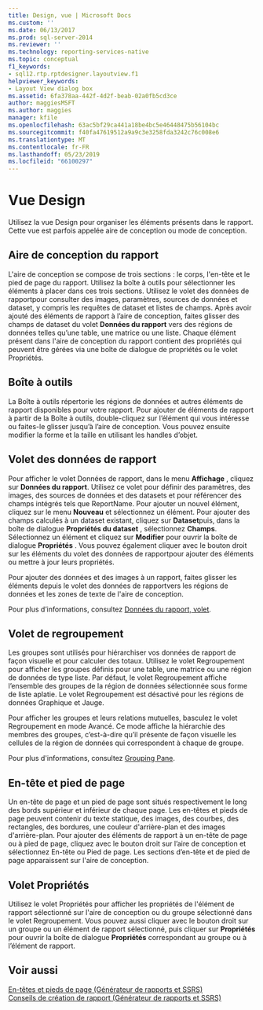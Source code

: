 ```yaml
---
title: Design, vue | Microsoft Docs
ms.custom: ''
ms.date: 06/13/2017
ms.prod: sql-server-2014
ms.reviewer: ''
ms.technology: reporting-services-native
ms.topic: conceptual
f1_keywords:
- sql12.rtp.rptdesigner.layoutview.f1
helpviewer_keywords:
- Layout View dialog box
ms.assetid: 6fa378aa-442f-4d2f-beab-02a0fb5cd3ce
author: maggiesMSFT
ms.author: maggies
manager: kfile
ms.openlocfilehash: 63ac5bf29ca441a18be4bc5e46448475b56104bc
ms.sourcegitcommit: f40fa47619512a9a9c3e3258fda3242c76c008e6
ms.translationtype: MT
ms.contentlocale: fr-FR
ms.lasthandoff: 05/23/2019
ms.locfileid: "66100297"
---
```

# <a name="design-view"></a>Vue Design
  Utilisez la vue Design pour organiser les éléments présents dans le rapport. Cette vue est parfois appelée aire de conception ou mode de conception.  
  
## <a name="report-design-surface"></a>Aire de conception du rapport  
 L'aire de conception se compose de trois sections : le corps, l'en-tête et le pied de page du rapport. Utilisez la boîte à outils pour sélectionner les éléments à placer dans ces trois sections. Utilisez le volet des données de rapportpour consulter des images, paramètres, sources de données et dataset, y compris les requêtes de dataset et listes de champs. Après avoir ajouté des éléments de rapport à l’aire de conception, faites glisser des champs de dataset du volet **Données du rapport** vers des régions de données telles qu’une table, une matrice ou une liste. Chaque élément présent dans l'aire de conception du rapport contient des propriétés qui peuvent être gérées via une boîte de dialogue de propriétés ou le volet Propriétés.  
  
## <a name="toolbox"></a>Boîte à outils  
 La Boîte à outils répertorie les régions de données et autres éléments de rapport disponibles pour votre rapport. Pour ajouter de éléments de rapport à partir de la Boîte à outils, double-cliquez sur l’élément qui vous intéresse ou faites-le glisser jusqu’à l’aire de conception. Vous pouvez ensuite modifier la forme et la taille en utilisant les handles d’objet.  
  
## <a name="report-data-pane"></a>Volet des données de rapport  
 Pour afficher le volet Données de rapport, dans le menu **Affichage** , cliquez sur **Données du rapport**. Utilisez ce volet pour définir des paramètres, des images, des sources de données et des datasets et pour référencer des champs intégrés tels que ReportName. Pour ajouter un nouvel élément, cliquez sur le menu **Nouveau** et sélectionnez un élément. Pour ajouter des champs calculés à un dataset existant, cliquez sur **Dataset**puis, dans la boîte de dialogue **Propriétés du dataset** , sélectionnez **Champs**. Sélectionnez un élément et cliquez sur **Modifier** pour ouvrir la boîte de dialogue **Propriétés** . Vous pouvez également cliquer avec le bouton droit sur les éléments du volet des données de rapportpour ajouter des éléments ou mettre à jour leurs propriétés.  
  
 Pour ajouter des données et des images à un rapport, faites glisser les éléments depuis le volet des données de rapportvers les régions de données et les zones de texte de l'aire de conception.  
  
 Pour plus d’informations, consultez [Données du rapport, volet](../report-data/report-data-pane.md).  
  
## <a name="grouping-pane"></a>Volet de regroupement  
 Les groupes sont utilisés pour hiérarchiser vos données de rapport de façon visuelle et pour calculer des totaux. Utilisez le volet Regroupement pour afficher les groupes définis pour une table, une matrice ou une région de données de type liste. Par défaut, le volet Regroupement affiche l’ensemble des groupes de la région de données sélectionnée sous forme de liste aplatie. Le volet Regroupement est désactivé pour les régions de données Graphique et Jauge.  
  
 Pour afficher les groupes et leurs relations mutuelles, basculez le volet Regroupement en mode Avancé. Ce mode affiche la hiérarchie des membres des groupes, c’est-à-dire qu’il présente de façon visuelle les cellules de la région de données qui correspondent à chaque de groupe.  
  
 Pour plus d'informations, consultez [Grouping Pane](grouping-pane.md).  
  
## <a name="page-header-and-page-footer"></a>En-tête et pied de page  
 Un en-tête de page et un pied de page sont situés respectivement le long des bords supérieur et inférieur de chaque page. Les en-têtes et pieds de page peuvent contenir du texte statique, des images, des courbes, des rectangles, des bordures, une couleur d'arrière-plan et des images d'arrière-plan. Pour ajouter des éléments de rapport à un en-tête de page ou à pied de page, cliquez avec le bouton droit sur l’aire de conception et sélectionnez En-tête ou Pied de page. Les sections d’en-tête et de pied de page apparaissent sur l'aire de conception.  
  
## <a name="properties-pane"></a>Volet Propriétés  
 Utilisez le volet Propriétés pour afficher les propriétés de l'élément de rapport sélectionné sur l'aire de conception ou du groupe sélectionné dans le volet Regroupement. Vous pouvez aussi cliquer avec le bouton droit sur un groupe ou un élément de rapport sélectionné, puis cliquer sur **Propriétés** pour ouvrir la boîte de dialogue **Propriétés** correspondant au groupe ou à l’élément de rapport.  
  
## <a name="see-also"></a>Voir aussi  
 [En-têtes et pieds de page &#40;Générateur de rapports et SSRS&#41;](../report-design/page-headers-and-footers-report-builder-and-ssrs.md)   
 [Conseils de création de rapport &#40;Générateur de rapports et SSRS&#41;](../report-design/report-design-tips-report-builder-and-ssrs.md)  
  
  
